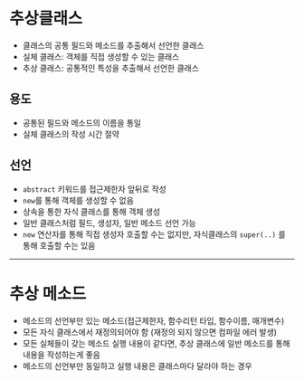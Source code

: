 # 추상클래스
- 클래스의 공통 필드와 메소드를 추출해서 선언한 클래스
- 실체 클래스: 객체를 직접 생성할 수 있는 클래스
- 추상 클래스: 공통적인 특성을 추출해서 선언한 클래스

## 용도
- 공통된 필드와 메소드의 이름을 통일
- 실체 클래스의 작성 시간 절약

## 선언
- `abstract` 키워드를 접근제한자 앞뒤로 작성
- `new`를 통해 객체를 생성할 수 없음
- 상속을 통한 자식 클래스를 통해 객체 생성
- 일반 클래스처럼 필드, 생성자, 일반 메소드 선언 가능
- `new` 연산자를 통해 직접 생성자 호출할 수는 없지만, 
자식클래스의 `super(..)` 를 통해 호출할 수는 있음


---

# 추상 메소드
- 메소드의 선언부만 있는 메소드(접근제한자, 함수리턴 타입, 함수이름, 매개변수)
- 모든 자식 클래스에서 재정의되어야 함 (재정의 되지 않으면 컴파일 에러 발생)
- 모든 실체들이 갖는 메소드 실행 내용이 같다면, 
추상 클래스에 일반 메소드를 통해 내용을 작성하는게 좋음
- 메소드의 선언부만 동일하고 실행 내용은 클래스마다 달라야 하는 경우 
